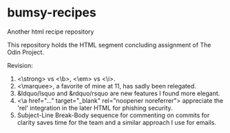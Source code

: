 # bumsy-recipes
Another html recipe repository

This repository holds the HTML segment concluding assignment of The Odin Project.

Revision:
1. <\strong> vs <\b>, <\em> vs <\i>.
2. <\marquee>, a favorite of mine at 11, has sadly been relegated.
3. &ldquo/lsquo and &rdquo/rsquo are new features I found more elegant.
4. <\a href="..." target="_blank" rel="noopener noreferrer"> appreciate the 'rel' integration in the later HTML for phishing security.
5. Subject-Line Break-Body sequence for commenting on commits for clarity saves time for the team and a similar approach I use for emails.
